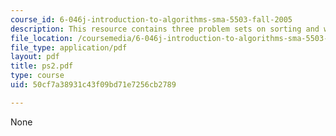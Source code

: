 ```yaml
---
course_id: 6-046j-introduction-to-algorithms-sma-5503-fall-2005
description: This resource contains three problem sets on sorting and weighted median.
file_location: /coursemedia/6-046j-introduction-to-algorithms-sma-5503-fall-2005/50cf7a38931c43f09bd71e7256cb2789_ps2.pdf
file_type: application/pdf
layout: pdf
title: ps2.pdf
type: course
uid: 50cf7a38931c43f09bd71e7256cb2789

---
```

None